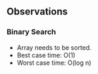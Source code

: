 ## Observations

### Binary Search
* Array needs to be sorted.
* Best case time: O(1)
* Worst case time: O(log n)
